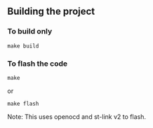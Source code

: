 ## Building the project
### To build only
```
make build
```
### To flash the code
```
make
```
or 
```
make flash
```

Note: This uses openocd and st-link v2 to flash.

